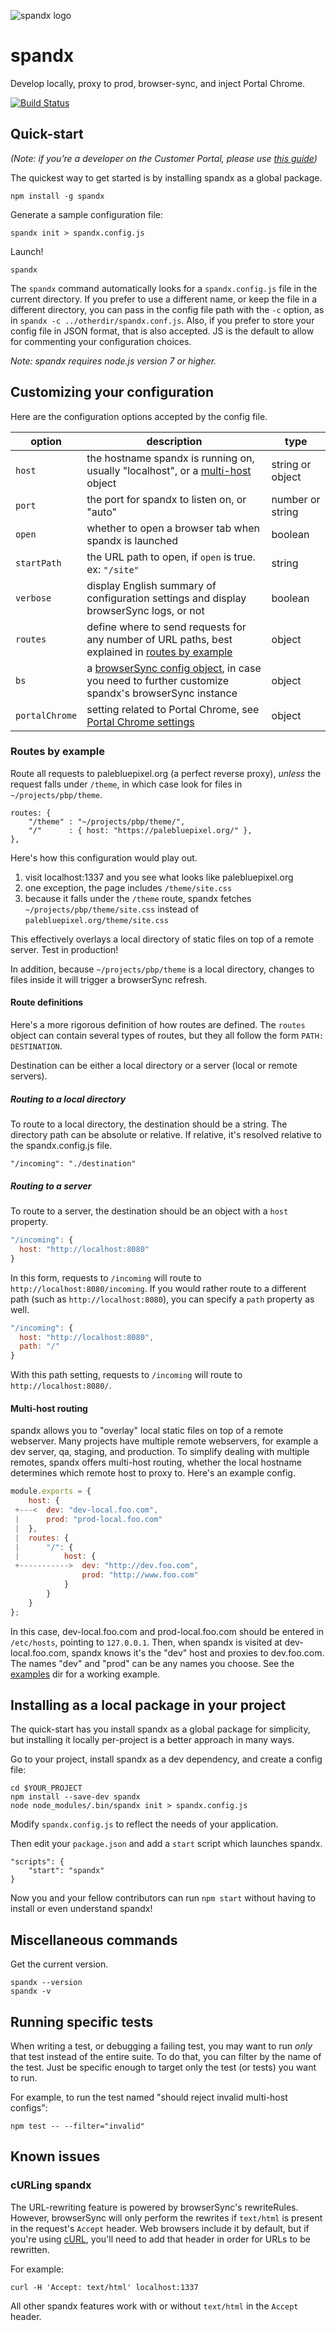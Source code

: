 ![spandx logo](./spandx-logo.png)

# spandx

Develop locally, proxy to prod, browser-sync, and inject Portal Chrome.

[![Build
Status][build-img]][build]

## Quick-start

*(Note: if you're a developer on the Customer Portal, please use [this guide](./RH.md))*

The quickest way to get started is by installing spandx as a global package.

    npm install -g spandx

Generate a sample configuration file:

    spandx init > spandx.config.js

Launch!

    spandx

The `spandx` command automatically looks for a `spandx.config.js` file in the current directory.  If you prefer to use a different name, or keep the file in a different directory, you can pass in the config file path with the `-c` option, as in `spandx -c ../otherdir/spandx.conf.js`.  Also, if you prefer to store your config file in JSON format, that is also accepted.  JS is the default to allow for commenting your configuration choices.

*Note: spandx requires node.js version 7 or higher.*

## Customizing your configuration

Here are the configuration options accepted by the config file. 

option | description | type
---|---|---
`host` | the hostname spandx is running on, usually "localhost", or a [multi-host](#multi-host-routing) object | string or object
`port` | the port for spandx to listen on, or "auto"  | number or string
`open` | whether to open a browser tab when spandx is launched  | boolean
`startPath` | the URL path to open, if `open` is true. ex: `"/site"`  | string
`verbose` | display English summary of configuration settings and display browserSync logs, or not  | boolean
`routes` | define where to send requests for any number of URL paths, best explained in [routes by example](#routes-by-example) | object
`bs` | a [browserSync config object][bs-options], in case you need to further customize spandx's browserSync instance  | object
`portalChrome` | setting related to Portal Chrome, see [Portal Chrome settings](#portal-chrome-settings) | object

### Routes by example

Route all requests to palebluepixel.org (a perfect reverse proxy), *unless* the request falls under `/theme`, in which case look for files in `~/projects/pbp/theme`.

    routes: {
        "/theme" : "~/projects/pbp/theme/",
        "/"      : { host: "https://palebluepixel.org/" },
    },

Here's how this configuration would play out.

  1. visit localhost:1337 and you see what looks like palebluepixel.org
  2. one exception, the page includes `/theme/site.css`
  3. because it falls under the `/theme` route, spandx fetches `~/projects/pbp/theme/site.css` instead of `palebluepixel.org/theme/site.css`

This effectively overlays a local directory of static files on top of a remote server.  Test in production!

In addition, because `~/projects/pbp/theme` is a local directory, changes to files inside it will trigger a browserSync refresh.

#### Route definitions

Here's a more rigorous definition of how routes are defined.  The `routes` object can contain several types of routes, but they all follow the form `PATH: DESTINATION`.

Destination can be either a local directory or a server (local or remote servers).

##### Routing to a local directory

To route to a local directory, the destination should be a string.  The directory path can be absolute or relative.  If relative, it's resolved relative to the spandx.config.js file.

```
"/incoming": "./destination"
```

##### Routing to a server

To route to a server, the destination should be an object with a `host` property.

```js
"/incoming": {
  host: "http://localhost:8080"
}
```

In this form, requests to `/incoming` will route to `http://localhost:8080/incoming`.  If you would rather route to a different path (such as `http://localhost:8080`), you can specify a `path` property as well.

```js
"/incoming": {
  host: "http://localhost:8080",
  path: "/"
}
```

With this path setting, requests to `/incoming` will route to `http://localhost:8080/`.

#### Multi-host routing

spandx allows you to "overlay" local static files on top of a remote webserver.  Many projects have multiple remote webservers, for example a dev server, qa, staging, and production.  To simplify dealing with multiple remotes, spandx offers multi-host routing, whether the local hostname determines which remote host to proxy to.  Here's an example config.


```js
module.exports = {
    host: {
 +---<  dev: "dev-local.foo.com",
 |      prod: "prod-local.foo.com"
 |  },
 |  routes: {
 |      "/": {
 |          host: {
 +----------->  dev: "http://dev.foo.com",
                prod: "http://www.foo.com"
            }
        }
    }
};
```

In this case, dev-local.foo.com and prod-local.foo.com should be entered in `/etc/hosts`, pointing to `127.0.0.1`.  Then, when spandx is visited at dev-local.foo.com, spandx knows it's the "dev" host and proxies to dev.foo.com.  The names "dev" and "prod" can be any names you choose.  See the [examples](examples) dir for a working example.


## Installing as a local package in your project

The quick-start has you install spandx as a global package for simplicity, but installing it locally per-project is a better approach in many ways.

Go to your project, install spandx as a dev dependency, and create a config file:

    cd $YOUR_PROJECT
    npm install --save-dev spandx
    node node_modules/.bin/spandx init > spandx.config.js

Modify `spandx.config.js` to reflect the needs of your application.

Then edit your `package.json` and add a `start` script which launches spandx.

    "scripts": {
        "start": "spandx"
    }

Now you and your fellow contributors can run `npm start` without having to install or even understand spandx!

## Miscellaneous commands

Get the current version.

    spandx --version
    spandx -v

## Running specific tests

When writing a test, or debugging a failing test, you may want to run *only* that test instead of the entire suite.  To do that, you can filter by the name of the test.  Just be specific enough to target only the test (or tests) you want to run.

For example, to run the test named "should reject invalid multi-host configs":

    npm test -- --filter="invalid"

## Known issues

### cURLing spandx

The URL-rewriting feature is powered by browserSync's rewriteRules.  However, browserSync will only perform the rewrites if `text/html` is present in the request's `Accept` header.  Web browsers include it by default, but if you're using [cURL][curl], you'll need to add that header in order for URLs to be rewritten.

For example:

    curl -H 'Accept: text/html' localhost:1337

All other spandx features work with or without `text/html` in the `Accept` header.
    

[curl]: https://curl.haxx.se/
[npm]: https://www.npmjs.com/package/spandx
[build-img]: https://travis-ci.org/redhataccess/spandx.png?branch=master
[build]: https://travis-ci.org/redhataccess/spandx
[bs-options]: https://browsersync.io/docs/options
